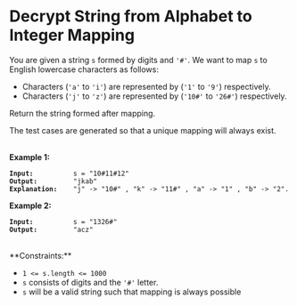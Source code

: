 <!-- markdownlint-disable -->

# Decrypt String from Alphabet to Integer Mapping

You are given a string `s` formed by digits and `'#'`. We want to map `s` to English lowercase characters as follows:

<ul>
    <li>Characters (<code>'a'</code> to <code>'i'</code>) are represented by (<code>'1'</code> to <code>'9'</code>) respectively.</li>
    <li>Characters (<code>'j'</code> to <code>'z'</code>) are represented by (<code>'10#'</code> to <code>'26#'</code>) respectively.</li>   
</ul>

Return the string formed after mapping.

The test cases are generated so that a unique mapping will always exist.
<br>
<br>

**Example 1:**

<pre><code><strong>Input:</strong>          s = "10#11#12"
<strong>Output:</strong>         "jkab"
<strong>Explanation:</strong>    "j" -> "10#" , "k" -> "11#" , "a" -> "1" , "b" -> "2".</code></pre>

**Example 2:**

<pre><code><strong>Input:</strong>          s = "1326#"
<strong>Output:</strong>         "acz"</code></pre>

<br>
**Constraints:**

<ul>
    <li><code>1 <= s.length <= 1000</code></li>
    <li><code>s</code> consists of digits and the <code>'#'</code> letter.</li>
    <li><code>s</code> will be a valid string such that mapping is always possible</li>

</ul>
